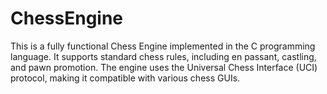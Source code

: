 # ChessEngine
This is a fully functional Chess Engine implemented in the C programming language. It supports standard chess rules, including en passant, castling, and pawn promotion. The engine uses the Universal Chess Interface (UCI) protocol, making it compatible with various chess GUIs.
